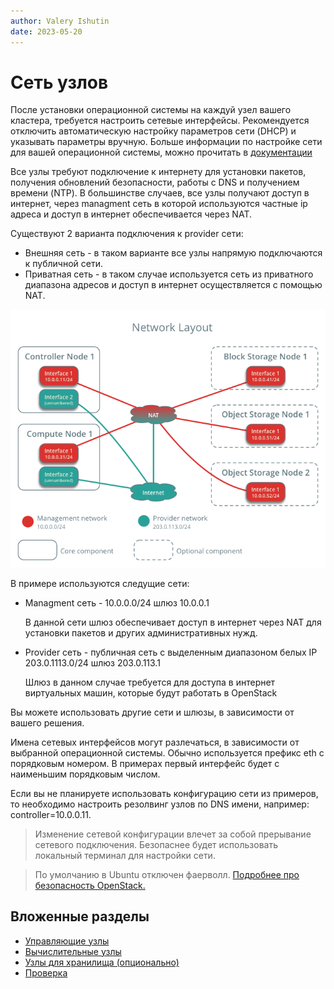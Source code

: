 ```yaml
---
author: Valery Ishutin
date: 2023-05-20
---
```

# Сеть узлов

После установки операционной системы на каждуй узел вашего кластера, требуется настроить сетевые интерфейсы. Рекомендуется отключить автоматическую настройку параметров сети (DHCP) и указывать параметры вручную. Больше информации по настройке сети для вашей операционной системы, можно прочитать в [документации](https://ubuntu.com/server/docs/network-configuration)

Все узлы требуют подключение к интернету для установки пакетов, получения обновлений безопасности, работы с DNS и получением времени (NTP). В большинстве случаев, все узлы получают доступ в интернет, через managment сеть в которой используются частные ip адреса и доступ в интернет обеспечивается через NAT.

Существуют 2 варианта подключения к provider сети: 
- Внешняя сеть - в таком варианте все узлы напрямую подключаются к публичной сети.
- Приватная сеть - в таком случае используется сеть из приватного диапазона адресов и доступ в интернет осуществляется с помощью NAT.

![](./networklayout.png)

В примере используются следущие сети:
- Managment сеть - 10.0.0.0/24 шлюз 10.0.0.1

    В данной сети шлюз обеспечивает доступ в интернет через NAT для установки пакетов и других административных нужд.

- Provider сеть - публичная сеть с выделенным диапазоном белых IP 203.0.1113.0/24 шлюз 203.0.113.1

    Шлюз в данном случае требуется для доступа в интернет виртуальных машин, которые будут работать в OpenStack

Вы можете использовать другие сети и шлюзы, в зависимости от вашего решения.

Имена сетевых интерфейсов могут разлечаться, в зависимости от выбранной операционной системы. Обычно используется префикс eth с порядковым номером. В примерах первый интерфейс будет с наименьшим порядковым числом.

Если вы не планируете использовать конфигурацию сети из примеров, то необходимо настроить резолвинг узлов по DNS имени, например: controller=10.0.0.11.

> Изменение сетевой конфигурации влечет за собой прерывание сетевого подключения. Безопаснее будет использовать локальный терминал для настройки сети.

> По умолчанию в Ubuntu отключен фаерволл. [Подробнее про безопасность OpenStack.](https://docs.openstack.org/security-guide/)

## Вложенные разделы
- [Управляющие узлы](./controller_node.md)
- [Вычислительные узлы](./compute_node.md)
- [Узлы для хранилища (опционально)](./block_storage_node.md)
- [Проверка](./verify.md)
